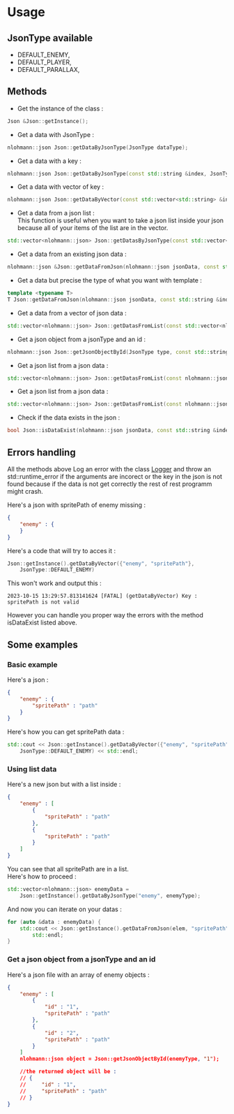 [logger]: ../logger.md
# Usage

## JsonType available
- DEFAULT_ENEMY,
- DEFAULT_PLAYER,
- DEFAULT_PARALLAX,

## Methods

- Get the instance of the class :
```cpp
Json &Json::getInstance();
```

- Get a data with JsonType :
```cpp
nlohmann::json Json::getDataByJsonType(JsonType dataType);
```

- Get a data with a key :
```cpp
nlohmann::json Json::getDataByJsonType(const std::string &index, JsonType dataType);
```

- Get a data with vector of key :
```cpp
nlohmann::json Json::getDataByVector(const std::vector<std::string> &indexes, JsonType dataType);
```

- Get a data from a json list :  
This function is useful when you want to take a json list inside your json because all of your items of the list are in the vector.
```cpp
std::vector<nlohmann::json> Json::getDatasByJsonType(const std::vector<std::string> &indexes, JsonType dataType);
```

- Get a data from an existing json data :
```cpp
nlohmann::json &Json::getDataFromJson(nlohmann::json jsonData, const std::string &index);
```

- Get a data but precise the type of what you want with template :
```cpp
template <typename T>
T Json::getDataFromJson(nlohmann::json jsonData, const std::string &index);
```

- Get a data from a vector of json data :
```cpp
std::vector<nlohmann::json> Json::getDatasFromList(const std::vector<nlohmann::json> &list, const std::string &key);
```

- Get a json object from a jsonType and an id :
```cpp
nlohmann::json Json::getJsonObjectById(JsonType type, const std::string &id)
```

- Get a json list from a json data :
```cpp
std::vector<nlohmann::json> Json::getDatasFromList(const nlohmann::json &list, const std::string &key);
```

- Get a json list from a json data :
```cpp
std::vector<nlohmann::json> Json::getDatasFromList(const nlohmann::json &list);
```

- Check if the data exists in the json :
```cpp
bool Json::isDataExist(nlohmann::json jsonData, const std::string &index);
```

## Errors handling
All the methods above Log an error with the class [Logger][logger] and throw an std::runtime_error if the arguments are incorect or the key in the json is not found because if the data is not get correctly the rest of rest programm might crash.

Here's a json with spritePath of enemy missing :
```json
{
    "enemy" : {
    }
}
```

Here's a code that will try to acces it :
```cpp
Json::getInstance().getDataByVector({"enemy", "spritePath"},  
    JsonType::DEFAULT_ENEMY)
```

This won't work and output this :
```
2023-10-15 13:29:57.813141624 [FATAL] (getDataByVector) Key : spritePath is not valid
```

However you can handle you proper way the errors with the method isDataExist listed above.
## Some examples

### Basic example
Here's a json :  
```json
{
    "enemy" : {
        "spritePath" : "path"
    }
}
```
Here's how you can get spritePath data :
```cpp
std::cout << Json::getInstance().getDataByVector({"enemy", "spritePath"},  
    JsonType::DEFAULT_ENEMY) << std::endl;
```

### Using list data
Here's a new json but with a list inside :
```json
{
    "enemy" : [
        {
            "spritePath" : "path"
        },
        {
            "spritePath" : "path"
        }
    ]
}
```
You can see that all spritePath are in a list.  
Here's how to proceed :
```cpp
std::vector<nlohmann::json> enemyData =  
    Json::getInstance().getDataByJsonType("enemy", enemyType);
```
And now you can iterate on your datas :
```cpp
for (auto &data : enemyData) {
    std::cout << Json::getInstance().getDataFromJson(elem, "spritePath") <<  
        std::endl;
}
```

### Get a json object from a jsonType and an id
Here's a json file with an array of enemy objects :
```json
{
    "enemy" : [
        {
            "id" : "1",
            "spritePath" : "path"
        },
        {
            "id" : "2",
            "spritePath" : "path"
        }
    ]
    nlohmann::json object = Json::getJsonObjectById(enemyType, "1");

    //the returned object will be :
    // {
    //     "id" : "1",
    //     "spritePath" : "path"
    // }
}
```
